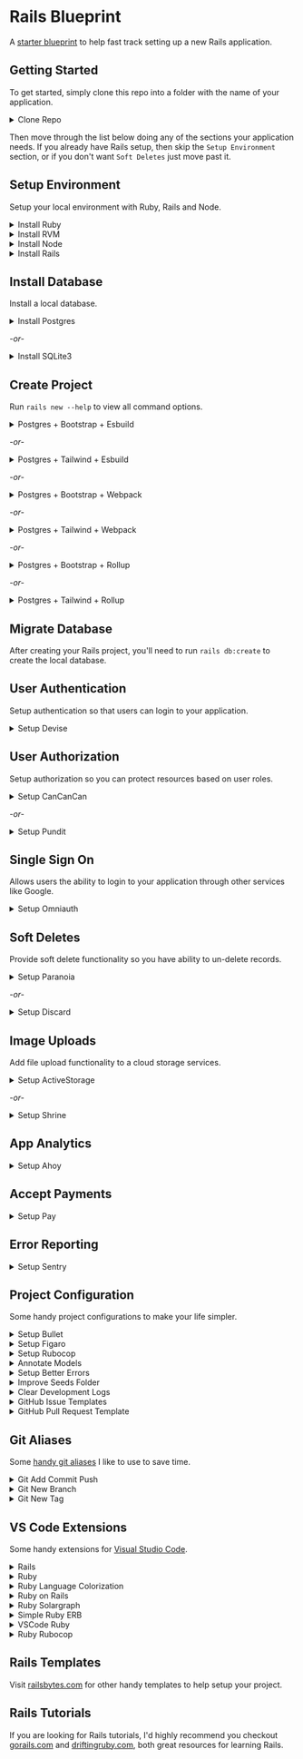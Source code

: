 # Rails Blueprint
A [starter blueprint](https://dev.to/dalezak/a-starter-blueprint-to-help-fast-track-a-new-rails-applications-4671) to help fast track setting up a new Rails application.

## Getting Started
To get started, simply clone this repo into a folder with the name of your application. 

<details>
  <summary>Clone Repo</summary>

  Replace `my_app` with the name of your application.
  ```clone
  git clone https://github.com/dalezak/rails-blueprint.git my_app
  ```
</details>

Then move through the list below doing any of the sections your application needs. If you already have Rails setup, then skip the `Setup Environment` section, or if you don't want `Soft Deletes` just move past it.

## Setup Environment
Setup your local environment with Ruby, Rails and Node.
<details>
  <summary>Install Ruby</summary>

  Visit [Rails > Getting Started > Installing Ruby](https://guides.rubyonrails.org/getting_started.html#installing-ruby) for instructions on installing the Ruby language.

  ```console
  ruby -v 
  ```
</details>

<details>
  <summary>Install RVM</summary>

  Visit [RVM > Install](https://rvm.io/rvm/install) for instructions on setting up RVM so you can easily switch between different version of Ruby.

  ```console
  rvm --default use 3.0.0 
  ```
</details>

<details>
  <summary>Install Node</summary>

  Visit [Rails > Getting Started > Installing Node](https://guides.rubyonrails.org/getting_started.html#installing-node-js-and-yarn) for instructions on setting up Node and Yarn.

  ```console
  npm -v
  ```
  
  ```console
  yarn -v
  ```
</details>

<details>
  <summary>Install Rails</summary>

  Visit [Rails > Getting Started](https://guides.rubyonrails.org/getting_started.html#creating-a-new-rails-project-installing-rails-installing-rails) for instructions on installing Rails framework.

  ```console
  gem install rails -v 7.0.0
  ```
  
  ```console
  rails -v
  ```
</details>

## Install Database
Install a local database.
<details>
  <summary>Install Postgres</summary>

  Visit [Postgres > Download](https://www.postgresql.org/download/macosx/) for instructions on installing Postgres database.

  ```console
  psql --version
  ```
</details>

_-or-_

<details>
  <summary>Install SQLite3</summary>

  Visit [Rails > Getting_started > Installing SQLite](https://guides.rubyonrails.org/getting_started.html#installing-sqlite3) for instructions on installing SQlite database.
</details>

## Create Project
Run `rails new --help` to view all command options.

<details>
  <summary>Postgres + Bootstrap + Esbuild</summary>

  Creates a new Rails project with Postgres database, Bootstrap css and ESbuild javascript.
  ```console
  rails new . -s --git --database=postgresql --css=bootstrap --javascript=esbuild
  ```
</details>

_-or-_

<details>
  <summary>Postgres + Tailwind + Esbuild</summary>

  Creates a new Rails project with Postgres database, Tailwind css and ESbuild javascript.
  ```console
  rails new . -s --git --database=postgresql --css=tailwind --javascript=esbuild
  ```
</details>

_-or-_

<details>
  <summary>Postgres + Bootstrap + Webpack</summary>

  Creates a new Rails project with Postgres database, Bootstrap css and Webpack javascript.
  ```console
  rails new . -s --git --database=postgresql --css=bootstrap --javascript=webpack
  ```
</details>

_-or-_

<details>
  <summary>Postgres + Tailwind + Webpack</summary>

  Creates a new Rails project with Postgres database, Tailwind css and Webpack javascript.
  ```console
  rails new . -s --git --database=postgresql --css=tailwind --javascript=webpack
  ```
</details>

_-or-_

<details>
  <summary>Postgres + Bootstrap + Rollup</summary>

  Creates a new Rails project with Postgres database, Bootstrap css and Rollup javascript.
  ```console
  rails new . -s --git --database=postgresql --css=bootstrap --javascript=rollup
  ```
</details>

_-or-_

<details>
  <summary>Postgres + Tailwind + Rollup</summary>

  Creates a new Rails project with Postgres database, Tailwind css and Rollup javascript.
  ```console
  rails new . -s --git --database=postgresql --css=tailwind --javascript=rollup
  ```
</details>

## Migrate Database
After creating your Rails project, you'll need to run `rails db:create` to create the local database.

## User Authentication
Setup authentication so that users can login to your application.

<details>
  <summary>Setup Devise</summary>

  [Devise](https://github.com/heartcombo/devise) is flexible authentication solution for Rails with Warden.

  [This template](https://railsbytes.com/templates/X8Bsjx) adds user authentication to your app using the Devise gem. 
  ```console
    rails app:template LOCATION="https://railsbytes.com/script/X8Bsjx"
  ```
  Installation Questions:
  - What do you want to call your Devise model? `User`
  - Do you want to any extra attributes to User? `y`
  - What attributes? `name` _# use comma separated list of attributes_

  Post Installation Steps:
  1. In `config/environments/development.rb`, add `config.action_mailer.default_url_options = { host: 'localhost', port: 3000 }`
  2. Migrate Database:
  ```console
  rails db:migrate
  ```

  Learning More:
  - [Configuring Models](https://github.com/heartcombo/devise#configuring-models)
  - [Configuring Views](https://github.com/heartcombo/devise#configuring-views)
  - [Controller Filters](https://github.com/heartcombo/devise#controller-filters-and-helpers)
  - [Configuring Routes](https://github.com/heartcombo/devise#configuring-routes)
  - [GoRails Tutorial](https://gorails.com/episodes/user-authentication-with-devise)
</details>

## User Authorization
Setup authorization so you can protect resources based on user roles.

<details>
  <summary>Setup CanCanCan</summary>

  [CanCanCan](https://github.com/CanCanCommunity/cancancan) is authorization Gem for Ruby on Rails.

  [This template](https://railsbytes.com/templates/V33sj3) add CanCanCan gem and generates default abilities file. 
  ```console
  rails app:template LOCATION='https://railsbytes.com/script/V33sj3'
  ```

  Learning More:
  - [Defining Abilities](https://github.com/CanCanCommunity/cancancan#define-abilities)
  - [Checking Abilities](https://github.com/CanCanCommunity/cancancan#check-abilities)
  - [Controller Helpers](https://github.com/CanCanCommunity/cancancan#controller-helpers)
  - [Developer Guide](https://github.com/CanCanCommunity/cancancan/blob/develop/docs/README.md)
  - [GoRails Tutorial](https://gorails.com/episodes/authorization-with-cancancan)
</details>

_-or-_

<details>
  <summary>Setup Pundit</summary>

  [Pundit](https://github.com/varvet/pundit) provides a set of helpers which guide you in leveraging regular Ruby classes and object oriented design patterns to build a simple, robust and scalable authorization system.

  [This template](https://railsbytes.com/templates/X6ks6o) installs the Pundit gem, and runs the generator.
  ```console
  rails app:template LOCATION='https://railsbytes.com/script/X6ks6o'
  ```
</details>

## Single Sign On
Allows users the ability to login to your application through other services like Google.

<details>
  <summary>Setup Omniauth</summary>

  [Omniauth](https://github.com/omniauth/omniauth) is a flexible authentication system utilizing Rack middleware. 

  [This template](https://railsbytes.com/templates/xkjsK3) adds Omniauth gem, creates sessions, registrations and omniauth controllers
  ```console
  rails app:template LOCATION='https://railsbytes.com/script/xkjsK3'
  ```

  Post Installation Steps:
  1. Add Omniauth routes to  `config/routes.rb`
  ```console
  devise_for :users,
    controllers: {
      sessions: "sessions",
      registrations: "registrations",
      omniauth_callbacks: "omniauth",
    }
  ```

  Learning More:
  - [Getting Started](https://github.com/omniauth/omniauth/wiki#getting-started)
  - [GoRails Tutorial](https://gorails.com/episodes/omniauth-twitter-sign-in)
</details>

## Soft Deletes
Provide soft delete functionality so you have ability to un-delete records.

<details>
  <summary>Setup Paranoia</summary>

  [Paranoia](https://github.com/rubysherpas/paranoia) provides soft deletes functionality to ActiveRecord.

  [This template](https://railsbytes.com/templates/Xg8s3J) installs the Paranoia gem for soft deletes.
  ```console
  rails app:template LOCATION='https://railsbytes.com/script/Xg8s3J'
  ```

  Learning More:
  - [Migrate Models](https://github.com/rubysherpas/paranoia#run-your-migrations-for-the-desired-models)
  - [Model Usage](https://github.com/rubysherpas/paranoia#usage)
  - [GoRails Tutorial](https://gorails.com/episodes/soft-delete-with-paranoia)
</details>

_-or-_

<details>
  <summary>Setup Discard</summary>

  [Discard](https://github.com/jhawthorn/discard), soft deletes for ActiveRecord done right.

  [This template](https://railsbytes.com/templates/z0gsEQ) installs the Discard gem for soft deletes.
  ```console
  rails app:template LOCATION='https://railsbytes.com/templates/z0gsEQ'
  ```

  Learning More:
  - [Migrate Models](https://github.com/jhawthorn/discard#usage)
  - [Discard Record](https://github.com/jhawthorn/discard#discard-a-record)
  - [Undiscard Record](https://github.com/jhawthorn/discard#undiscard-a-record)
  - [Default Scopes](https://github.com/jhawthorn/discard#default-scope)
</details>

## Image Uploads
Add file upload functionality to a cloud storage services.

<details>
  <summary>Setup ActiveStorage</summary>

  [ActiveStorage](https://edgeguides.rubyonrails.org/active_storage_overview.html) facilitates uploading files to a cloud storage service like Amazon S3, Google Cloud Storage, or Microsoft Azure.

  [This template](https://railsbytes.com/templates/zJosLx) adds ActiveStorage to your Rails app.
  ```console
  rails app:template LOCATION='https://railsbytes.com/script/zJosLx'
  ```
</details>

_-or-_

<details>
  <summary>Setup Shrine</summary>

  [Shrine](https://github.com/shrinerb/shrine) is a modular file upload toolkit that allows direct uploads to Amazon S3, resumable uploads, image processing and more.

  [This template](https://railsbytes.com/templates/xYasLK) installs Shrine gem, config initializer, plus adds some handy uploaders you can use.
  ```console
  rails app:template LOCATION='https://railsbytes.com/script/xYasLK'
  ```
</details>

## App Analytics

<details>
  <summary>Setup Ahoy</summary>

  [Ahoy](https://github.com/ankane/ahoy) is simple, powerful, first-party analytics for Rails.

  [This template](https://railsbytes.com/templates/V1bs4X) adds Ahoy gem, runs its initializer and then migrates the database.
  ```console
  rails app:template LOCATION='https://railsbytes.com/script/V1bs4X'
  ```
</details>

## Accept Payments

<details>
  <summary>Setup Pay</summary>

  [Pay](https://github.com/pay-rails/pay) add payments using Stripe or Braintree to your application.

  [This template](https://railsbytes.com/templates/zPdsZn) adds gem and runs generators.
  ```console
  rails app:template LOCATION='https://railsbytes.com/script/zPdsZn'
  ```
</details>

## Error Reporting

<details>
  <summary>Setup Sentry</summary>

  [Sentry](https://sentry.io) is error tracking to performance monitoring, developers can see what actually matters, solve quicker, and learn continuously about their applications - from the frontend to the backend..

  [This template](https://railsbytes.com/templates/zOvsol) adds gem, initializer and application controller code.
  ```console
  rails app:template LOCATION='https://railsbytes.com/script/zOvsol'
  ```
</details>

## Project Configuration
Some handy project configurations to make your life simpler.

<details>
  <summary>Setup Bullet</summary>

  [Bullet](https://github.com/flyerhzm/bullet) helps kill N+1 queries and unused eager loading.

  [This template](https://railsbytes.com/templates/XLEsaW) adds gem and initializer.
  ```console
  rails app:template LOCATION="https://railsbytes.com/script/XLEsaW"
  ```
</details>

<details>
  <summary>Setup Figaro</summary>

  [Figaro](https://github.com/laserlemon/figaro) is simple Heroku-friendly configuration using ENV and a single YAML file.

  [This template](https://railsbytes.com/templates/VRZs9V) adds Figaro for simple configuration using ENV and a single YAML file.
  ```console
  rails app:template LOCATION="https://railsbytes.com/script/VRZs9V"
  ```
</details>

<details>
  <summary>Setup Rubocop</summary>

  [Rubocop](https://github.com/rubocop/rubocop-rails) is an extension focused on enforcing Rails best practices and coding conventions.

  [This template](https://railsbytes.com/templates/XE5sl5) adds rubocop to your Rails app.
  ```console
  rails app:template LOCATION="https://railsbytes.com/script/XE5sl5"
  ```
</details>

<details>
  <summary>Annotate Models</summary>

  [Annotate](https://github.com/ctran/annotate_models) provides classes with schema and routes info.

  [This template](https://railsbytes.com/templates/Vqqsqg) installs gem, and runs annotations.
  ```console
  rails app:template LOCATION='https://railsbytes.com/script/Vqqsqg'
  ```
</details>

<details>
  <summary>Setup Better Errors</summary>

  [Foreman](https://github.com/BetterErrors/better_errors) is better error page for Rack apps.

  [This template](https://railsbytes.com/templates/V33s0D) adds Better Errors and Binding of Caller gems.
  ```console
  rails app:template LOCATION="https://railsbytes.com/script/V33s0D"
  ```
</details>

<details>
  <summary>Improve Seeds Folder</summary>

  Organize your seeds files into environment folders and execute them in alphanumeric order.

  [This template](https://railsbytes.com/templates/xGqsmL) sets up environment specific seeds folders.
  ```console
  rails app:template LOCATION='https://railsbytes.com/script/xGqsmL'
  ```
</details>

<details>
  <summary>Clear Development Logs</summary>

  Automatically clear development logs when they get over 2mb.

  [This template](https://railsbytes.com/templates/VZgs77) adds an initializer to clear development logs.
  ```console
  rails app:template LOCATION='https://railsbytes.com/script/VZgs77'
  ```
</details>

<details>
  <summary>GitHub Issue Templates</summary>

  Creates bug reports, feature requests and code maintenance issue templates in GitHub.

  [This template](https://railsbytes.com/public/templates/XvEs4K) adds some handy GitHub issue templates.
  ```console
  rails app:template LOCATION='https://railsbytes.com/script/XvEs4K'
  ```
</details>

<details>
  <summary>GitHub Pull Request Template</summary>

  Creates a pull request template for GitHub.

  [This template](https://railsbytes.com/public/templates/VdrsPl) add a GitHub pull request template.
  ```console
  rails app:template LOCATION='https://railsbytes.com/script/VdrsPl'
  ```
</details>

## Git Aliases
Some [handy git aliases](https://dev.to/dalezak/git-aliases-are-like-superpowers-3bp4) I like to use to save time.

<details>
  <summary>Git Add Commit Push</summary>

  This alias does a git add, commit and push all on one line. 

  ```console
  git config --global alias.add-commit-push '!git add -A && git commit -m "$1" && git push && git status'
  ```

  You can use the `add-commit-push` alias like this.
  ```console
  git add-commit-push "Add, commit, push in one line!"
  ```
</details>

<details>
  <summary>Git New Branch</summary>

  This alias adds, commits and pushes current changes to a new branch.

  ```console
  git config --global alias.new-branch '!git checkout -b "$1" && git add -A && git commit -m "$2" && git push -u origin "$1" && git status'
  ```

  You can use the `new-branch` alias like this.
  ```console
  git new-branch "123-my-branch" "Checkout, add, commit, push!"
  ```
</details>

<details>
  <summary>Git New Tag</summary>

  This alias creates a new tag and pushes it using the timestamp for naming.

  ```console
  git config --global alias.new-tag '!git tag -a -m `date +'%Y-%m-%d_%H-%M'` `date +'%Y-%m-%d_%H-%M'` && git push origin `date +'%Y-%m-%d_%H-%M'` && git status'
  ```

  You can use the `new-tag` alias like this.
  ```console
  git new-tag
  ```
</details>

## VS Code Extensions
Some handy extensions for [Visual Studio Code](https://code.visualstudio.com).

<details>
  <summary>Rails</summary>

  Ruby on Rails support for Visual Studio Code

  [https://marketplace.visualstudio.com/items?itemName=bung87.rails](https://marketplace.visualstudio.com/items?itemName=bung87.rails)
</details>

<details>
  <summary>Ruby</summary>

  This extension provides enhanced Ruby language and debugging support for Visual Studio Code

  [https://marketplace.visualstudio.com/items?itemName=rebornix.Ruby](https://marketplace.visualstudio.com/items?itemName=rebornix.Ruby)
</details>

<details>
  <summary>Ruby Language Colorization</summary>

  Ruby Language Colorization for Visual Studio Code

  [https://marketplace.visualstudio.com/items?itemName=groksrc.ruby](https://marketplace.visualstudio.com/items?itemName=groksrc.ruby)
</details>

<details>
  <summary>Ruby on Rails</summary>

  This extension for Visual Studio Code adds snippets for Ruby on rails.

  [https://marketplace.visualstudio.com/items?itemName=hridoy.rails-snippets](https://marketplace.visualstudio.com/items?itemName=hridoy.rails-snippets)
</details>

<details>
  <summary>Ruby Solargraph</summary>

  Solargraph is a language server that provides intellisense, code completion, and inline documentation for Ruby.

  [https://marketplace.visualstudio.com/items?itemName=castwide.solargraph](https://marketplace.visualstudio.com/items?itemName=castwide.solargraph)
</details>

<details>
  <summary>Simple Ruby ERB</summary>

  This extensions tries to provide simple Ruby and ERB support to Visual Studio Code without messing with linting or debugging.

  [https://marketplace.visualstudio.com/items?itemName=vortizhe.simple-ruby-erb](https://marketplace.visualstudio.com/items?itemName=vortizhe.simple-ruby-erb)
</details>

<details>
  <summary>VSCode Ruby</summary>

  This extension provides improved syntax highlighting, language configuration, and snippets to Ruby and ERB files within Visual Studio Code.

  [https://marketplace.visualstudio.com/items?itemName=wingrunr21.vscode-ruby](https://marketplace.visualstudio.com/items?itemName=wingrunr21.vscode-ruby)
</details>

<details>
  <summary>Ruby Rubocop</summary>

  This extension provides interfaces to rubocop for vscode.

  [https://marketplace.visualstudio.com/items?itemName=misogi.ruby-rubocop](https://marketplace.visualstudio.com/items?itemName=misogi.ruby-rubocop)
</details>

## Rails Templates
Visit [railsbytes.com](https://railsbytes.com/public/templates) for other handy templates to help setup your project.

## Rails Tutorials

If you are looking for Rails tutorials, I'd highly recommend you checkout [gorails.com](https://gorails.com) and [driftingruby.com](https://www.driftingruby.com), both great resources for learning Rails.
